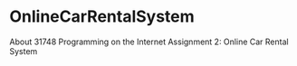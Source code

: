 # OnlineCarRentalSystem
About 31748 Programming on the Internet Assignment 2: Online Car Rental System

